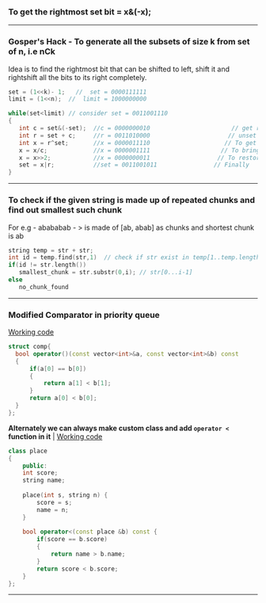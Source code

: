 
### To get the rightmost set bit  =   x&(-x);

---

### Gosper's Hack - To generate all the subsets of size k from set of n, i.e nCk
Idea is to find the rightmost bit that can be shifted to left, shift it and rightshift all the bits to its right completely.

```c++
set = (1<<k)- 1;   //  set = 0000111111
limit = (1<<n);  //  limit = 1000000000

while(set<limit) // consider set = 0011001110
{
   int c = set&(-set);  //c = 0000000010                       // get rightmost set bit
   int r = set + c;     //r = 0011010000                      // unset rightmost cluster of set bits and set next bit to 1  
   int x = r^set;       //x = 0000011110                     // To get back all the set bits + 1 extra bits created in previous step
   x = x/c;             //x = 0000001111                    // To bring all the set bits to the rightmost
   x = x>>2;            //x = 0000000011                   // To restore count of bits
   set = x|r;           //set = 0011001011                // Finally
}
```

---

### To check if the given string is made up of repeated chunks and find out smallest such chunk

For e.g - abababab - > is made of [ab, abab] as chunks and shortest chunk is ab
```c++
string temp = str + str;
int id = temp.find(str,1)  // check if str exist in temp[1..temp.length()-1]
if(id != str.length())
   smallest_chunk = str.substr(0,i); // str[0...i-1]
else
   no_chunk_found
```

---

### Modified Comparator in priority queue
[Working code](https://leetcode.com/contest/weekly-contest-269/problems/find-all-people-with-secret/)
```c++
struct comp{
  bool operator()(const vector<int>&a, const vector<int>&b) const
  {
      if(a[0] == b[0])
      {
          return a[1] < b[1];
      }
      return a[0] < b[0];
  }
};
```

**Alternately we can always make custom class and add `operator < ` function in it** | [Working code](https://leetcode.com/contest/biweekly-contest-67/problems/sequentially-ordinal-rank-tracker/)
```c++
class place
{
    public:
    int score;
    string name;
    
    place(int s, string n) {
        score = s;
        name = n;
    }
 
    bool operator<(const place &b) const {
        if(score == b.score)
        {
            return name > b.name;
        }
        return score < b.score;
    }
};
```

---
